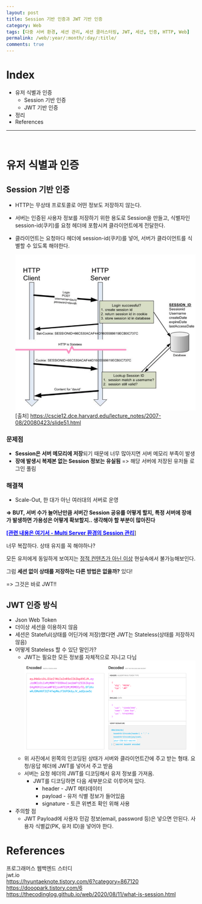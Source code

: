 ```yaml
---
layout: post
title: Session 기반 인증과 JWT 기반 인증
category: Web
tags: [다중 서버 환경, 세션 관리, 세션 클러스터링, JWT, 세션, 인증, HTTP, Web]
permalink: /web/:year/:month/:day/:title/
comments: true
---
```


# Index

- 유저 식별과 인증
  - Session 기반 인증
  - JWT 기반 인증
- 정리
- References

---

<br>

# 유저 식별과 인증

## Session 기반 인증

- HTTP는 무상태 프로토콜로 어떤 정보도 저장하지 않는다.
- 서버는 인증된 사용자 정보를 저장하기 위한 용도로 Session을 만들고, 식별자인 session-id(쿠키)를 요청 헤더에 포함시켜 클라이언트에게 전달한다.
- 클라이언트는 요청마다 헤더에 session-id(쿠키)를 넣어, 서버가 클라이언트를 식별할 수 있도록 해야한다.

  ![alt text](/public/img/web/session.png "세션 인증 동작 과정")
  [출처] https://cscie12.dce.harvard.edu/lecture_notes/2007-08/20080423/slide51.html

### 문제점

- **Session은 서버 메모리에 저장**되기 때문에 너무 많아지면 서버 메모리 부족이 발생
- **장애 발생시 복제본 없는 Session 정보는 유실됨** => 해당 서버에 저장된 유저들 로그인 풀림

### 해결책

- Scale-Out, 한 대가 아닌 여러대의 서버로 운영

**=> BUT, 서버 수가 늘어난만큼 서버간 Session 공유를 어떻게 할지, 특정 서버에 장애가 발생하면 가용성은 어떻게 확보할지.. 생각해야 할 부분이 많아진다**

[<span style="color:blue">**\[관련 내용은 여기서 - Multi Server 환경의 Session 관리**</span>\]](https://yjna2316.github.io/web/2020/11/15/멀티서버환경에서-Session-관리/)

너무 복잡하다. 상태 유지를 꼭 해야하나?

모든 유저에게 동일하게 보여지는 <u>정적 컨텐츠가 아닌 이상</u> 현실속에서 불가능해보인다.

그럼 **세션 없이 상태를 저장하는 다른 방법은 없을까?** 있다!

=> 그것은 바로 JWT!!

## JWT 인증 방식

- Json Web Token
- 더이상 세션을 이용하지 않음
- 세션은 Stateful(상태를 어딘가에 저장)했다면 JWT는 Stateless(상태를 저장하지 않음)
- 어떻게 Stateless 할 수 있단 말인가?
  - JWT는 필요한 모든 정보를 자체적으로 지니고 다님
    ![alt text](/public/img/web/jwt_format.png "JWT Format")
  - 위 사진에서 왼쪽의 인코딩된 상태가 서버와 클라이언트간에 주고 받는 형태. 요청/응답 헤더에 JWT를 넣어서 주고 받음
  - 서버는 요청 헤더의 JWT를 디코딩해서 유저 정보를 가져옴.
    - JWT를 디코딩하면 다음 세부분으로 이루어져 있다.
      - header - JWT 메타데이터
      - payload - 유저 식별 정보가 들어있음
      - signature - 토큰 위변조 확인 위해 사용
- 주의할 점
  - JWT Payload에 사용자 민감 정보(email, password 등)은 넣으면 안된다. 사용자 식별값(PK, 유저 ID)을 넣어야 한다.

# References

프로그래머스 웹백엔드 스터디<br>
jwt.io<br>
https://hyuntaeknote.tistory.com/6?category=867120<br>
https://dooopark.tistory.com/6<br>
https://thecodinglog.github.io/web/2020/08/11/what-is-session.html<br>
